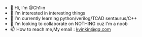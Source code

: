 - 👋 Hi, I’m @Ch1-n
- 👀 I’m interested in interesting things
- 🌱 I’m currently learning python/verilog/TCAD sentaurus/C++ 
- 💞️ I’m looking to collaborate on NOTHING cuz I'm a noob
- 📫 How to reach me,My email : kvinkin@qq.com

<!---
Ch1-n/Ch1-n is a ✨ special ✨ repository because its `README.md` (this file) appears on your GitHub profile.
You can click the Preview link to take a look at your changes.
--->
